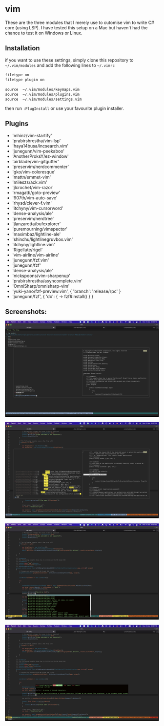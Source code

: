 # vim


These are the three modules that I merely use to cutomise vim to write C# core (using LSP). I have tested this setup on a Mac but haven't had the chance to test it on Windows or Linux.

## Installation

if you want to use these settings, simply clone this repository to `~/.vim/modules` and add the following lines to `~/.vimrc`

```
filetype on
filetype plugin on

source  ~/.vim/modules/keymaps.vim
source  ~/.vim/modules/plugins.vim
source  ~/.vim/modules/settings.vim
```
then run `:PlugInstall` or use your favourite plugin installer.

## Plugins

- 'mhinz/vim-startify'
- 'prabirshrestha/vim-lsp'
- 'haya14busa/incsearch.vim'
- 'junegunn/vim-peekaboo'
- 'AnotherProksY/ez-window'
- 'airblade/vim-gitgutter'
- 'preservim/nerdcommenter'
- 'gko/vim-coloresque'
- 'mattn/emmet-vim'
- 'mileszs/ack.vim'
- 'jlcrochet/vim-razor'
- 'rmagatti/goto-preview'
- '907th/vim-auto-save'
- 'rhysd/clever-f.vim'
- 'itchyny/vim-cursorword'
- 'dense-analysis/ale'
- 'preservim/nerdtree'
- 'jlanzarotta/bufexplorer'
- 'puremourning/vimspector'
- 'maximbaz/lightline-ale'
- 'shinchu/lightlinegruvbox.vim'
- 'itchyny/lightline.vim'
- 'Rigellute/rigel'
- 'vim-airline/vim-airline'
- 'junegunn/fzf.vim'
- 'junegunn/fzf'
- 'dense-analysis/ale'
- 'nickspoons/vim-sharpenup'
- 'prabirshrestha/asyncomplete.vim'
- 'OmniSharp/omnisharp-vim'
- 'yuki-yano/fzf-preview.vim', { 'branch': 'release/rpc' }
- 'junegunn/fzf', { 'do': { -> fzf#install() } }


## Screenshots:

![vim1](https://github.com/majdyafi/vim/blob/main/img/Screenshot%202022-04-18%20at%2000.00.15.png?raw=true)

![vim4](https://github.com/majdyafi/vim/blob/main/img/Screenshot%202022-04-18%20at%2000.07.36.png?raw=true)

![vim2](https://github.com/majdyafi/vim/blob/main/img/Screenshot%202022-04-18%20at%2000.01.02.png?raw=true)

![vim3](https://github.com/majdyafi/vim/blob/main/img/Screenshot%202022-04-18%20at%2000.01.13.png?raw=true)
